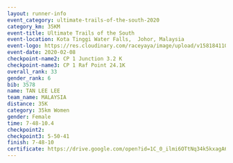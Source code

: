 ```yaml
--- 
layout: runner-info 
event_category: ultimate-trails-of-the-south-2020 
category_km: 35KM 
event-title: Ultimate Trails of the South 
event-location: Kota Tinggi Water Falls,  Johor, Malaysia 
event-logo: https://res.cloudinary.com/raceyaya/image/upload/v1581841103/logo/2020/ultimate-trails-2020_i93dfj.jpg 
event-date: 2020-02-08 
checkpoint-name2: CP 1 Junction 3.2 K 
checkpoint-name3: CP 1 Raf Point 24.1K 
overall_rank: 33
gender_rank: 6
bib: 3578
name: TAN LEE LEE
team_name: MALAYSIA
distance: 35K
category: 35km Women
gender: Female
time: 7-48-10.4
checkpoint2: 
checkpoint3: 5-50-41
finish: 7-48-10
certificate: https://drive.google.com/open?id=1C_0_ilmi6OTtNq34k5kxagA65rYRESkc
--- 
```

